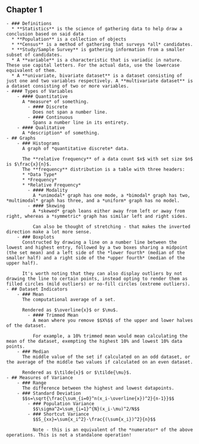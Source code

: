 ## Chapter 1
	- ### Definitions
	  * **Statistics** is the science of gathering data to help draw a conclusion based on said data
	  * **Population** is a collection of objects
	  * **Census** is a method of gathering that surveys *all* candidates.
	  * **Study/Sample Survey** is gathering information from a smaller subset of candidates.
	  * A **variable** is a characteristic that is variadic in nature. These use capital letters. For the actual data, use the lowercase equivalent of them.
	  * A **univariate, bivariate dataset** is a dataset consisting of just one and two variables respectively. A **multivariate dataset** is a dataset consisting of two or more variables.
	- #### Types of Variables
		- #### Quantitative 
		  A *measure* of something.
			- #### Discrete
			  Does not span a number line.
			- #### Continuous
			  Spans a number line in its entirety.
		- #### Qualitative
		  A *description* of something.
	- ## Graphs
		- ### Histograms
		  A graph of *quantitative discrete* data.
		  
		  The **relative frequency** of a data count $x$ with set size $n$ is $\frac{x}{n}$.
		  The **frequency** distribution is a table with three headers:
		  * *Data Type*
		  * *Frequency*
		  * *Relative Frequency*
			- #### Modality
			  A *unimodal* graph has one mode, a *bimodal* graph has two, *multimodal* graph has three, and a *uniform* graph has no model.
			- #### Skewing
			  A *skewed* graph leans either away from left or away from right, whereas a *symmetric* graph has similar left and right sides.
			  
			  Can also be thought of stretching - that makes the inverted direction make a lot more sense.
		- ### Boxplots
		  Constructed by drawing a line on a number line between the lowest and highest entry, followed by a two boxes sharing a midpoint (the set mean) and a left side of the *lower fourth* (median of the smaller half) and a right side of the *upper fourth* (median of the upper half).
		  
		  It's worth noting that they can also display outliers by not drawing the line to certain points, instead opting to render them as filled circles (mild outliers) or no-fill circles (extreme outliers).
	- ## Dataset Indicators
		- ### Mean
		  The computational average of a set.
		  
		  Rendered as $\overline{x}$ or $\mu$.
			- #### Trimmed Mean
			  A mean where you remove $$X%$$ of the upper and lower halves of the dataset.
			  
			  For example, a 10% trimmed mean would mean calculating the mean of the dataset, exempting the highest 10% and lowest 10% data points.
		- ### Median
		  The middle value of the set if calculated on an odd dataset, or the average of the middle two values if calculated on an even dataset.
		  
		  Rendered as $\tilde{x}$ or $\tilde{\mu}$.
	- ## Measures of Variance
		- ### Range
		  The difference between the highest and lowest datapoints.
		- ### Standard Deviation
		  $$s=\sqrt{\frac{\sum_{i=0}^n(x_i-\overline{x})^2}{n-1}}$$
			- ### Population Variance
			  $$\sigma^2=\sum_{i=1}^{N}(x_i-\mu)^2/N$$
			- ### Shortcut Variance
			  $$S_{xx}=\sum{x_i^2}-\frac{(\sum{x_i})^2}{n}$$
			  
			  Note - this is an equivalent of the *numerator* of the above operations. This is not a standalone operation!